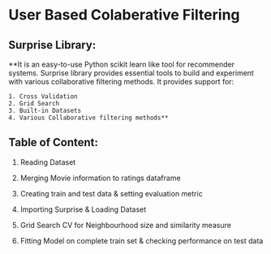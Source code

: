 # User Based Colaberative Filtering

## Surprise Library: 
**It is an easy-to-use Python scikit learn like tool for recommender systems. 
Surprise library provides essential tools to build and experiment with various collaborative filtering methods. 
It provides support for:

	1. Cross Validation
	2. Grid Search
	3. Built-in Datasets
	4. Various Collaborative filtering methods**


## Table of Content:

1. Reading Dataset

2. Merging Movie information to ratings dataframe

3. Creating train and test data & setting evaluation metric

4. Importing Surprise & Loading Dataset

5. Grid Search CV for Neighbourhood size and similarity measure

6. Fitting Model on complete train set & checking performance on test data
